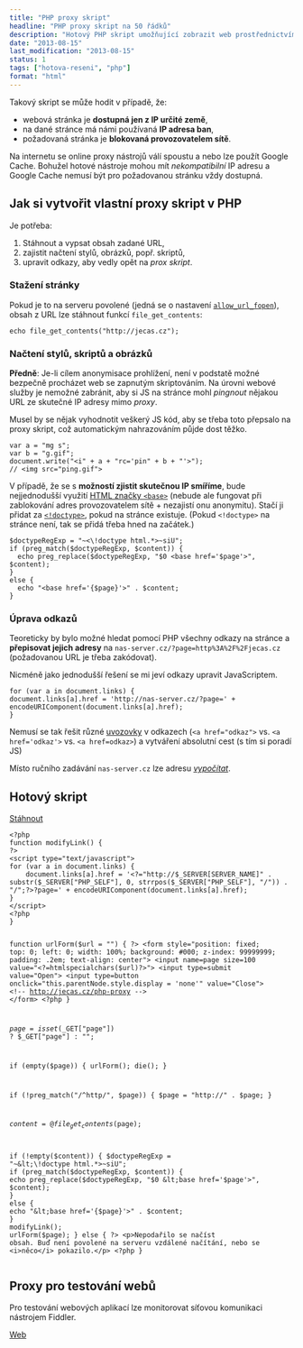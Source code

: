 ```yaml
---
title: "PHP proxy skript"
headline: "PHP proxy skript na 50 řádků"
description: "Hotový PHP skript umožňující zobrazit web prostřednictvím jiné IP adresy."
date: "2013-08-15"
last_modification: "2013-08-15"
status: 1
tags: ["hotova-reseni", "php"]
format: "html"
---
```


<p>Takový skript se může hodit v případě, že:</p>
<ul>
  <li>webová stránka je <b>dostupná jen z IP určité země</b>,</li>
  <li>na dané stránce má námi používaná <b>IP adresa ban</b>,</li>
  <li>požadovaná stránka je <b>blokovaná provozovatelem sítě</b>.</li>
</ul>

<p>Na internetu se online proxy nástrojů válí spoustu a nebo lze použít Google Cache. Bohužel hotové nástroje mohou mít <i>nekompatibilní</i> IP adresu a Google Cache nemusí být pro požadovanou stránku vždy dostupná.</p>

<h2>Jak si vytvořit vlastní proxy skript v PHP</h2>
<p>Je potřeba:</p>
<ol>
  <li>Stáhnout a vypsat obsah zadané URL,</li>
  <li>zajistit načtení stylů, obrázků, popř. skriptů,</li>
  <li>upravit odkazy, aby vedly opět na <i>prox skript</i>.</li>
</ol>

<h3 id=stazeni>Stažení stránky</h3>
<p>Pokud je to na serveru povolené (jedná se o nastavení <code><a href="http://www.php.net/manual/en/filesystem.configuration.php#ini.allow-url-fopen">allow_url_fopen</a></code>), obsah z URL lze stáhnout funkcí <code>file_get_contents</code>:
  <pre><code>echo file_get_contents("http://jecas.cz");</code></pre>

<h3 id=nacteni>Načtení stylů, skriptů a obrázků</h3>
<p><b>Předně</b>: Je-li cílem anonymisace prohlížení, není v podstatě možné bezpečně procházet web se zapnutým skriptováním. Na úrovni webové služby je nemožné zabránit, aby si JS na stránce mohl <i>pingnout</i> nějakou URL ze skutečné IP adresy mimo <i>proxy</i>. 
    <p>Musel by se nějak vyhodnotit veškerý JS kód, aby se třeba toto přepsalo na proxy skript, což automatickým nahrazováním půjde dost těžko.</p>
<pre><code>var a = "mg s";
var b = "g.gif";
document.write("&lt;i" + a + "rc='pin" + b + "'>");
// &lt;img src="ping.gif"&gt;</code></pre>
<p>V případě, že se s <b>možností zjistit skutečnou IP smíříme</b>, bude nejjednodušší využití <a href="/base">HTML značky <code>&lt;base&gt;</code></a> (nebude ale fungovat při zablokování adres provozovatelem sítě + nezajistí onu anonymitu). Stačí ji přidat za <a href="/doctype"><code>&lt;!doctype&gt;</code></a>, pokud na stránce existuje. (Pokud <code>&lt;!doctype&gt;</code> na stránce není, tak se přidá třeba hned na začátek.)</p>
<pre><code>$doctypeRegExp = "~&lt;\!doctype html.*>~siU";
if (preg_match($doctypeRegExp, $content)) {
  echo preg_replace($doctypeRegExp, "$0 &lt;base href='$page'>", $content);
}
else {
  echo "&lt;base href='{$page}'>" . $content;
}</code></pre>

<h3 id="odkazy">Úprava odkazů</h3>
<p>Teoreticky by bylo možné hledat pomocí PHP všechny odkazy na stránce a <b>přepisovat jejich adresy</b> na <code>nas-server.cz/?page=http%3A%2F%2Fjecas.cz</code> (požadovanou URL je třeba zakódovat).</p>
<p>Nicméně jako jednodušší řešení se mi jeví odkazy upravit JavaScriptem.</p>
<pre><code>for (var a in document.links) {
document.links[a].href = 'http://nas-server.cz/?page=' + encodeURIComponent(document.links[a].href);
}</code></pre>
<p>Nemusí se tak řešit různé <a href="/uvozovky">uvozovky</a> v odkazech (<code>&lt;a href="odkaz"&gt;</code> vs. <code>&lt;a href='odkaz'&gt;</code> vs. <code>&lt;a href=odkaz&gt;</code>) a vytváření absolutní cest (s tím si poradí JS)</p>
<p>Místo ručního zadávání <code>nas-server.cz</code> lze adresu <a href="http://php.vrana.cz/odkazovani-na-sebe-sama.php"><i>vypočítat</i></a>.</p>

<h2 id="stahnout">Hotový skript</h2>
<p><a href="/files/php-proxy/proxy.rar" class="button">Stáhnout</a></p>
<pre><code>&lt;?php
function modifyLink() {
?>
&lt;script type="text/javascript">
for (var a in document.links) {
	document.links[a].href = '&lt;?="http://$_SERVER[SERVER_NAME]" . substr($_SERVER["PHP_SELF"], 0, strrpos($_SERVER["PHP_SELF"], "/")) . "/";?>?page=' + encodeURIComponent(document.links[a].href);
}
&lt;/script>
&lt;?php	
}

function urlForm($url = "") {
?>
	&lt;form style="position: fixed; top: 0; left: 0; width: 100%; background: #000; z-index: 99999999; padding: .2em; text-align: center">
		&lt;input name=page size=100 value="&lt;?=htmlspecialchars($url)?>">
		&lt;input type=submit value="Open">
		&lt;input type=button onclick="this.parentNode.style.display = 'none'" value="Close"> &lt;!-- http://jecas.cz/php-proxy -->
	&lt;/form>
&lt;?php
}

$page = isset($_GET["page"]) ? $_GET["page"] : "";

if (empty($page)) {
	urlForm();
	die();
}

if (!preg_match("/^http/", $page)) {
	$page = "http://" . $page;
}

$content = @file_get_contents($page);

if (!empty($content)) {
	$doctypeRegExp = "~&lt;\!doctype html.*>~siU";
	if (preg_match($doctypeRegExp, $content)) {
		echo preg_replace($doctypeRegExp, "$0 &lt;base href='$page'>", $content);
	}
	else {
		echo "&lt;base href='{$page}'>" . $content;
	}
	modifyLink();
	urlForm($page);
}
else {
?>
	&lt;p>Nepodařilo se načíst obsah. Buď není povolené na serveru vzdálené načítání, nebo se &lt;i>něco&lt;/i> pokazilo.&lt;/p>
&lt;?php
}</code></pre>

<h2 id="debugging-proxy">Proxy pro testování webů</h2>
<p>Pro testování webových aplikací lze monitorovat síťovou komunikaci nástrojem Fiddler.</p>
<p><a href="http://fiddler2.com/" class="button">Web</a></p>